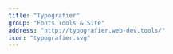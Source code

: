 ```yaml
---
title: "Typografier"
group: "Fonts Tools & Site"
address: "http://typografier.web-dev.tools/"
icon: "typografier.svg"
---
```


